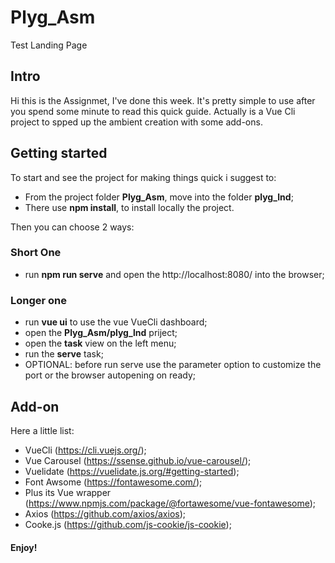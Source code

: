 # Plyg_Asm
Test Landing Page

## Intro
Hi this is the Assignmet, I've done this week.
It's pretty simple to use after you spend some minute to read this quick guide.
Actually is a Vue Cli project to spped up the ambient creation with some add-ons.

## Getting started
To start and see the project for making things quick i suggest to:
- From the project folder **Plyg_Asm**, move into the folder **plyg_lnd**;
- There use **npm install**, to install locally the project.

Then you can choose 2 ways:
### Short One
- run **npm run serve** and open the http://localhost:8080/ into the browser;

### Longer one
- run **vue ui** to use the vue VueCli dashboard;
- open the **Plyg_Asm/plyg_lnd** priject;
- open the **task** view on the left menu;
- run the **serve** task;
- OPTIONAL: before run serve use the parameter option to customize the port or the browser autopening on ready;

## Add-on
Here a little list:
- VueCli (https://cli.vuejs.org/);
- Vue Carousel (https://ssense.github.io/vue-carousel/);
- Vuelidate (https://vuelidate.js.org/#getting-started);
- Font Awsome (https://fontawesome.com/);
- Plus its Vue wrapper (https://www.npmjs.com/package/@fortawesome/vue-fontawesome);
- Axios (https://github.com/axios/axios);
- Cooke.js (https://github.com/js-cookie/js-cookie);

#### Enjoy!